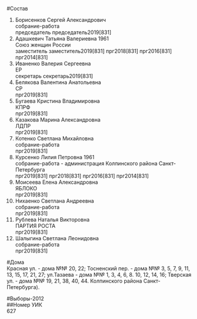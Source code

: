 #Состав  
1. Борисенков Сергей Александрович  
    собрание-работа  
    председатель председатель2019[831]  
2. Адашкевич Татьяна Валериевна 1961  
    Союз женщин России  
    заместитель заместитель2019[831] прг2018[831] прг2016[831] прг2014[831]  
3. Иваненко Валерия Сергеевна  
    ЕР  
    секретарь секретарь2019[831]  
4. Белякова Валентина Анатольевна  
    СР  
    прг2019[831]  
5. Бугаева Кристина Владимировна  
    КПРФ  
    прг2019[831]  
6. Казакова Марина Александровна  
    ЛДПР  
    прг2019[831]  
7. Котенко Светлана Михайловна  
    собрание-работа  
    прг2019[831]  
8. Курсенко Лилия Петровна 1961  
    собрание-работа - администрация Колпинского района Санкт-Петербурга  
    прг2019[831] прг2018[831] прг2016[831] прг2014[831]  
9. Моисеева Елена Александровна  
    ЯБЛОКО  
    прг2019[831]  
10. Нихаенко Светлана Андреевна  
    собрание-работа  
    прг2019[831]  
11. Рублева Наталья Викторовна  
    ПАРТИЯ РОСТА  
    прг2019[831]  
12. Шалыгина Светлана Леонидовна  
    собрание-работа  
    прг2019[831]  
  
#Дома  
Красная ул. - дома №№ 20, 22; Тосненский пер. - дома №№ 3, 5, 7, 9, 11, 13, 15, 17, 21, 27; ул.Тазаева - дома №№ 1, 3, 4, 6, 8. 10, 12, 14, 16; Тверская ул. - дома №№ 19, 21, 38, 40, 44. Колпинского района Санкт-Петербурга).  
  
#Выборы-2012  
##Номер УИК  
627  
